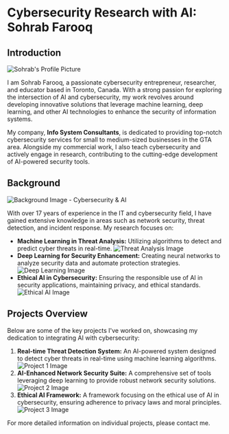 # Cybersecurity Research with AI: Sohrab Farooq

## Introduction

![Sohrab's Profile Picture](profile-picture.jpg)

I am Sohrab Farooq, a passionate cybersecurity entrepreneur, researcher, and educator based in Toronto, Canada. With a strong passion for exploring the intersection of AI and cybersecurity, my work revolves around developing innovative solutions that leverage machine learning, deep learning, and other AI technologies to enhance the security of information systems.

My company, **Info System Consultants**, is dedicated to providing top-notch cybersecurity services for small to medium-sized businesses in the GTA area. Alongside my commercial work, I also teach cybersecurity and actively engage in research, contributing to the cutting-edge development of AI-powered security tools.

## Background

![Background Image - Cybersecurity & AI](background-image.jpg)

With over 17 years of experience in the IT and cybersecurity field, I have gained extensive knowledge in areas such as network security, threat detection, and incident response. My research focuses on:

- **Machine Learning in Threat Analysis:** Utilizing algorithms to detect and predict cyber threats in real-time. ![Threat Analysis Image](threat-analysis.jpg)
- **Deep Learning for Security Enhancement:** Creating neural networks to analyze security data and automate protection strategies. ![Deep Learning Image](deep-learning.jpg)
- **Ethical AI in Cybersecurity:** Ensuring the responsible use of AI in security applications, maintaining privacy, and ethical standards. ![Ethical AI Image](ethical-ai.jpg)

## Projects Overview

Below are some of the key projects I've worked on, showcasing my dedication to integrating AI with cybersecurity:

1. **Real-time Threat Detection System:** An AI-powered system designed to detect cyber threats in real-time using machine learning algorithms. ![Project 1 Image](project1.jpg)
2. **AI-Enhanced Network Security Suite:** A comprehensive set of tools leveraging deep learning to provide robust network security solutions. ![Project 2 Image](project2.jpg)
3. **Ethical AI Framework:** A framework focusing on the ethical use of AI in cybersecurity, ensuring adherence to privacy laws and moral principles. ![Project 3 Image](project3.jpg)

For more detailed information on individual projects, please contact me.

